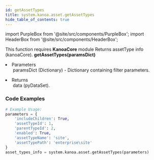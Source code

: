 ```yaml
---
id: getAssetTypes
title: system.kanoa.asset.getAssetTypes
hide_table_of_contents: true
---
```


import PurpleBox from '@site/src/components/PurpleBox';
import HeaderBox from '@site/src/components/HeaderBox';

<PurpleBox>This function requires <b>KanoaCore</b> module</PurpleBox>
<HeaderBox header="Description">Returns assetType info (kanoaCore).</HeaderBox>
<HeaderBox header="Syntax">
    <b>getAssetTypes(paramsDict)</b>
    <li> Parameters <br />
        <ul>paramsDict (Dictionary) - Dictionary containing filter parameters.</ul>
    </li>
    <li> Returns <br />
        <ul>data (pyDataSet).</ul>
    </li>
</HeaderBox>

### Code Examples

```python
# Example Usage:
parameters = {
    'includeChildren': True,
    'assetTypeId': 1,
    'parentTypeId': 2,
    'enabled': True,
    'assetTypeName': 'site',
    'assetTypePath': 'enterprise\site'
}
asset_types_info = system.kanoa.asset.getAssetTypes(parameters)


